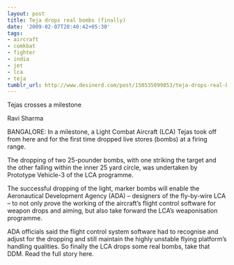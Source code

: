 ```yaml
---
layout: post
title: Teja drops real bombs (finally)
date: '2009-02-07T20:40:42+05:30'
tags:
- aircraft
- comkbat
- fighter
- india
- jet
- lca
- teja
tumblr_url: http://www.desinerd.com/post/150535099853/teja-drops-real-bombs-finally
---
```

Tejas crosses a milestone 

Ravi Sharma

BANGALORE: In a milestone, a Light Combat Aircraft (LCA) Tejas took off from here and for the first time dropped live stores (bombs) at a firing range.

The dropping of two 25-pounder bombs, with one striking the target and the other falling within the inner 25 yard circle, was undertaken by Prototype Vehicle-3 of the LCA programme.

The successful dropping of the light, marker bombs will enable the Aeronautical Development Agency (ADA) – designers of the fly-by-wire LCA – to not only prove the working of the aircraft’s flight control software for weapon drops and aiming, but also take forward the LCA’s weaponisation programme.

ADA officials said the flight control system software had to recognise and adjust for the dropping and still maintain the highly unstable flying platform’s handling qualities.
So finally the LCA drops some real bombs, take that DDM. Read the full story here.
